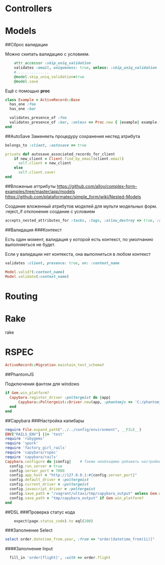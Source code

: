 # Controllers


# Models

##Сброс валидации

Можно скипать валидацию с условием.
```Ruby
	attr_accessor :skip_uniq_validation 
	validates :email, uniqueness: true, unless: :skip_uniq_validation
	#...............
	@model.skip_uniq_validation=true
	@model.save
```
Ещё с помощью **proc**
```Ruby
class Example < ActiveRecord::Base
  has_one :foo
  has_one :bar

  validates_presence_of :foo
  validates_presence_of :bar, :unless => Proc.new { |example| example.foo == Foo.find_by_name('ThisFooDoesntLikeBars') }
end
```

##AutoSave
Заменяеть процедуру сохранения нестед атрибута
```Ruby
belongs_to :client, :autosave => true

private def autosave_associated_records_for_client
    if new_client = Client.find_by_email(client.email)
      self.client = new_client
    else
      self.client.save!
end
```


##Вложеные аттрибуты 
https://github.com/alloy/complex-form-examples/tree/master/app/models
https://github.com/plataformatec/simple_form/wiki/Nested-Models

Создание вложенный атрибутов моделей для мульти модельных форм. 
:reject_if отклонение создание с условием
```Ruby
accepts_nested_attributes_for :tasks, :tags, :allow_destroy => true, :reject_if => proc { |a| a['name'].blank? }
```

##Валидация
###Контекст

Есть один момент, валидация у которой есть контекст, по умолчанию выполняеться не будет.

Если у валидации нет контекста, она выполниться в любом контекст
```Ruby
validates :client, presence: true, on: :context_name

Model.valid?(:context_name)
Model.validate(:context_name)
```




# Routing


# Rake

rake 

# RSPEC

```Ruby
ActiveRecord::Migration.maintain_test_schema!
```

##PhantomJS

Подключения фантом для windows
```Ruby
if Gem.win_platform?
  Capybara.register_driver :poltergeist do |app|
      Capybara::Poltergeist::Driver.new(app, :phantomjs => 'C:/phantomjs/2.1.1/bin/phantomjs.exe')
  end
end
```

##Capybara
###Настройка капибары
```Ruby
require File.expand_path("../../config/environment", __FILE__)
ENV["RAILS_ENV"] ||= 'test'
require 'rubygems'
require 'spork'
require 'factory_girl_rails'
require 'capybara/rspec'
require 'capybara/rails'
Capybara.configure do |config|    # Также необходимо добавить настройки для Capybara
  config.run_server = true 
  config.server_port = 7000
  config.app_host = "http://127.0.0.1:#{config.server_port}" 
  config.default_driver = :poltergeist
  config.current_driver = :poltergeist
  config.javascript_driver = :poltergeist
  config.save_path = "/vagrant/ultaxi/tmp/capybara_output" unless Gem.win_platform?
  config.save_path = "tmp/capybara_output" if Gem.win_platform?
end
```
##DSL
###Проверка статус кода
```Ruby
    expect(page.status_code).to eql(200)
```

###Заполнение Select
```Ruby
select order.datetime_from.year, :from => "order[datetime_from(1i)]"
```

####Заполнение Input
```Ruby
  fill_in 'order[flight]', :with => order.flight
```




